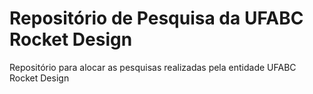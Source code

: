 # Repositório de Pesquisa da UFABC Rocket Design
Repositório para alocar as pesquisas realizadas pela entidade UFABC Rocket Design
